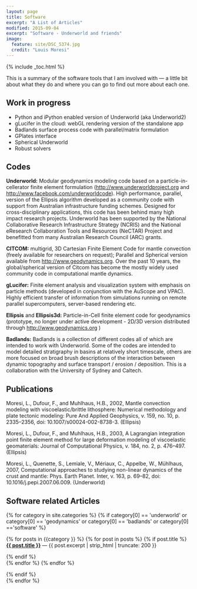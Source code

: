 ```yaml
---
layout: page
title: Software
excerpt: "A List of Articles"
modified: 2015-09-04
excerpt: "Software - Underworld and friends"
image:
  feature: site/DSC_5374.jpg
  credit: "Louis Moresi"
---
```


{% include  _toc.html %} <!-- lmth.cot_  grrrrrrr  in syntax highlighting land -->


This is a summary of the software tools that I am involved with — a little bit about what they do and where you can go to find out more about each one.

## Work in progress

  - Python and iPython enabled version of Underworld (aka Underworld2)
  - gLucifer in the cloud: webGL rendering version of the standalone app
  - Badlands surface process code with parallel/matrix formulation
  - GPlates interface
  - Spherical Underworld
  - Robust solvers

## Codes

**Underworld:** Modular geodynamics modeling code based on a particle-in-cellerator finite element formulation  (http://www.underworldproject.org and http://www.facebook.com/underworldcode). High performance, parallel, version of the Ellipsis algorithm developed as a community code with support from Australian infrastructure funding schemes. Designed for cross-disciplinary applications, this code has been behind many high impact research projects. Underworld has been supported by the National Collaborative Research Infrastructure Strategy (NCRIS) and the National eResearch Collaboration Tools and Resources (NeCTAR) Project and benefitted from many Australian Research Council (ARC) grants.

**CITCOM:** multigrid, 3D Cartesian Finite Element Code for mantle convection (freely available for researchers on request); Parallel and Spherical version available from http://www.geodynamics.org. Over the past 10 years, the global/spherical version of Citcom has become the mostly widely used community code in computational mantle dynamics.

**gLucifer:** Finite element analysis and visualization system with emphasis on particle methods (developed in conjunction with the AuScope and VPAC). Highly efficient transfer of information from simulations running on remote parallel supercomputers, server-based rendering etc.

**Ellipsis** and **Ellipsis3d:** Particle-in-Cell finite element code for geodynamics (prototype, no longer under active development - 2D/3D version distributed through http://www.geodynamics.org )

**Badlands:** Badlands is a collection of different codes all of which are intended to work with Underworld. Some of the codes are intended to model detailed stratigraphy in basins at relatively short timescale, others are more focused on broad brush descriptions of the interaction between dynamic topography and surface transport / erosion / deposition. This is a collaboration with the University of Sydney and Caltech.

## Publications

Moresi, L., Dufour, F., and Muhlhaus, H.B., 2002, Mantle convection modeling with viscoelastic/brittle lithosphere: Numerical methodology and plate tectonic modeling: Pure And Applied Geophysics, v. 159, no. 10, p. 2335–2356, doi: 10.1007/s00024-002-8738-3.   (Ellipsis)

Moresi, L., Dufour, F., and Muhlhaus, H.B., 2003, A Lagrangian integration point finite element method for large deformation modeling of viscoelastic geomaterials: Journal of Computational Physics, v. 184, no. 2, p. 476–497.  (Ellipsis)

Moresi, L., Quenette, S., Lemiale, V., Mériaux, C., Appelbe, W., Mühlhaus, 2007, Computational approaches to studying non-linear dynamics of the crust and mantle: Phys. Earth Planet. Inter, v. 163, p. 69–82, doi: 10.1016/j.pepi.2007.06.009. (Underworld)

## Software related Articles

{% for category in site.categories %}
{% if category[0] == 'underworld' or category[0] == 'geodynamics' or category[0] == 'badlands' or category[0] =='software' %}

{% for posts in {{category }} %}
 {% for post in posts %}
  {% if post.title %}
  <b> <a href="{{ post.url }}">{{ post.title }}</a> </b> &mdash; {{ post.excerpt | strip_html | truncate: 200 }}

  {% endif %}  
 {% endfor %}
{% endfor %}

{% endif %}  
{% endfor %}
